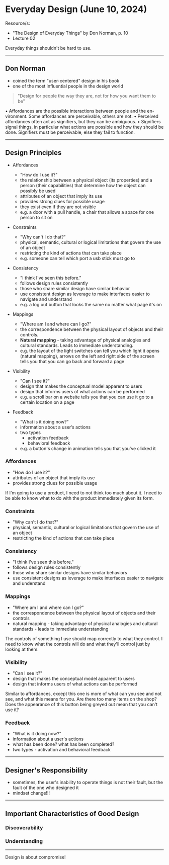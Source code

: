 # Everyday Design (June 10, 2024)

Resource/s:

- "The Design of Everyday Things" by Don Norman, p. 10
- Lecture 02

Everyday things shouldn't be hard to use.

---

## Don Norman

 - coined the term "user-centered" design in his book
 - one of the most influential people in the design world

>"Design for people the way they are, not for how you want them to be"

• Affordances are the possible interactions between people and the en-
vironment. Some affordances are perceivable, others are not.
• Perceived affordances often act as signifiers, but they can be ambiguous.
• Signifiers signal things, in particular what actions are possible and
how they should be done. Signifiers must be perceivable, else they
fail to function.

---

## Design Principles

- Affordances
    - "How do I use it?"
    - the relationship between a physical object (its properties) and a person (their capabilities) that determine how the object can possibly be used
    - attributes of an object that imply its use
    - provides strong clues for possible usage
    - they exist even if they are not visible
    - e.g. a door with a pull handle, a chair that allows a space for one person to sit on

- Constraints
    - "Why can't I do that?"
    - physical, semantic, cultural or logical limitations that govern the use of an object
    - restricting the kind of actions that can take place
    - e.g. someone can tell which port a usb stick must go to

- Consistency
    - "I think I've seen this before."
    - follows design rules consistently
    - those who share similar design have similar behavior
    - use consistent design as leverage to make interfaces easier to navigate and understand
    - e.g. a log out button that looks the same no matter what page it's on

- Mappings
    - "Where am I and where can I go?"
    - the correspondence between the physical layout of objects and their controls.
    - **Natural mapping** - taking advantage of physical analogies and cultural standards. Leads to immediate understanding.
    - e.g. the layout of the light switches can tell you which light it opens (natural mapping), arrows on the left and right side of the screen tells you that you can go back and forward a page

- Visibility
    - "Can I see it?"
    - design that makes the conceptual model apparent to users
    - design that informs users of what actions can be performed
    - e.g. a scroll bar on a website tells you that you can use it go to a certain location on a page

- Feedback
    - "What is it doing now?"
    - information about a user’s actions
    - two types
        - activation feedback
        - behavioral feedback
    - e.g. a button's change in animation tells you that you've clicked it

### Affordances

- "How do I use it?"
- attributes of an object that imply its use
- provides strong clues for possible usage

If I'm going to use a product, I need to not think too much about it. I need to be able to know what to do with the product immediately given its form.

### Constraints

- "Why can't I do that?"
- physical, semantic, cultural or logical limitations that govern the use of an object
- restricting the kind of actions that can take place

### Consistency

- "I think I've seen this before."
- follows design rules consistently
- those who share similar designs have similar behaviors
- use consistent designs as leverage to make interfaces easier to navigate and understand

### Mappings

- "Where am I and where can I go?"
- the correspondence between the physical layout of objects and their controls
- natural mapping - taking advantage of physical analogies and cultural standards - leads to immediate understanding

The controls of something I use should map correctly to what they control. I need to know what the controls will do and what they'll control just by looking at them.

### Visibility

- "Can I see it?"
- design that makes the conceptual model apparent to users
- design that informs users of what actions can be performed

Similar to affordances, except this one is more of what can you see and not see, and what this means for you. Are there too many items on the shop? Does the appearance of this button being greyed out mean that you can't use it?

### Feedback

- "What is it doing now?"
- information about a user's actions
- what has been done? what has been completed?
- two types - activation and behavioral feedback

---

## Designer's Responsibility

- sometimes, the user's inability to operate things is not their fault, but the fault of the one who designed it
- mindset change!!!

---

## Important Characteristics of Good Design

### Discoverability

### Understanding

---

Design is about compromise!